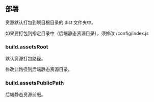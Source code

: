 ## 部署

资源默认打包到项目根目录的 dist 文件夹中。

如果要打包到指定目录中（后端静态资源目录），须修改 /config/index.js

### build.assetsRoot

默认资源打包路径。

修改此路径到后端静态资源目录。

### build.assetsPublicPath

后端静态资源前缀。